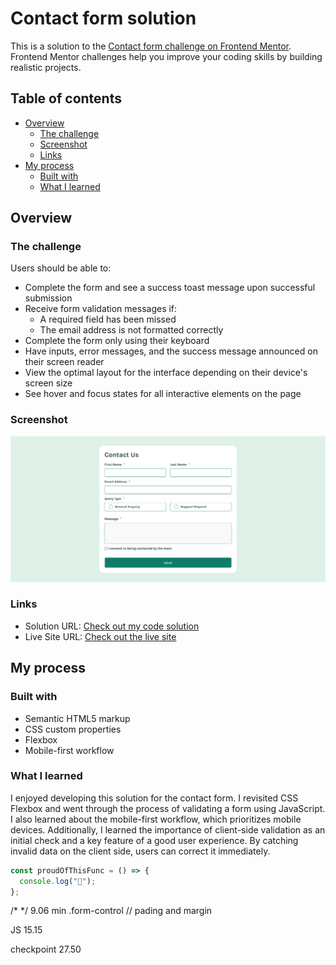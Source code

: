# Contact form solution

This is a solution to the [Contact form challenge on Frontend Mentor](https://www.frontendmentor.io/challenges/contact-form--G-hYlqKJj). Frontend Mentor challenges help you improve your coding skills by building realistic projects.

## Table of contents

- [Overview](#overview)
  - [The challenge](#the-challenge)
  - [Screenshot](#screenshot)
  - [Links](#links)
- [My process](#my-process)
  - [Built with](#built-with)
  - [What I learned](#what-i-learned)

## Overview

### The challenge

Users should be able to:

- Complete the form and see a success toast message upon successful submission
- Receive form validation messages if:
  - A required field has been missed
  - The email address is not formatted correctly
- Complete the form only using their keyboard
- Have inputs, error messages, and the success message announced on their screen reader
- View the optimal layout for the interface depending on their device's screen size
- See hover and focus states for all interactive elements on the page

### Screenshot

![](./assets/Screenshot.png)

### Links

- Solution URL: [Check out my code solution](https://github.com/sean365-bit/js-projects/tree/main/projects/project1)
- Live Site URL: [Check out the live site](https://sean365-bit.github.io/js-projects/projects/project1/index.html)

## My process

### Built with

- Semantic HTML5 markup
- CSS custom properties
- Flexbox
- Mobile-first workflow

### What I learned

I enjoyed developing this solution for the contact form. I revisited CSS Flexbox and went through the process of validating a form using JavaScript. I also learned about the mobile-first workflow, which prioritizes mobile devices. Additionally, I learned the importance of client-side validation as an initial check and a key feature of a good user experience. By catching invalid data on the client side, users can correct it immediately.

```js
const proudOfThisFunc = () => {
  console.log("🎉");
};
```

/\* \*/
9.06 min
.form-control // pading and margin

JS
15.15

checkpoint 27.50

